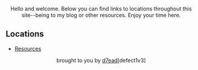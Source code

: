 <p align="center">Hello and welcome. Below you can find links to locations throughout this site--being to my blog or other resources. Enjoy your time here.</p>
<h2 align="left">Locations</h2>
<ul>
  <li><a href="https://resource.dreadsec.me/">Resources</a></li>
</ul>
<p align="center">brought to you by <a href="https://github.com/D7EAD">d7ead</a>[defect1v3]</p>
